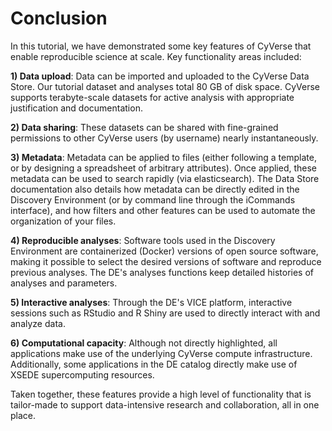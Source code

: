 # Conclusion

In this tutorial, we have demonstrated some key features of CyVerse that
enable reproducible science at scale. Key functionality areas included:

**1) Data upload**: Data can be imported and uploaded to the CyVerse
Data Store. Our tutorial dataset and analyses total 80 GB of disk
space. CyVerse supports terabyte-scale datasets for active analysis
with appropriate justification and documentation.

**2) Data sharing**: These datasets can be shared with fine-grained
permissions to other CyVerse users (by username) nearly
instantaneously.

**3) Metadata**: Metadata can be applied to files (either following a
template, or by designing a spreadsheet of arbitrary attributes). Once
applied, these metadata can be used to search rapidly (via
elasticsearch). The Data Store documentation also details how metadata
can be directly edited in the Discovery Environment (or by command
line through the iCommands interface), and how filters and other
features can be used to automate the organization of your files.

**4) Reproducible analyses**: Software tools used in the Discovery
Environment are containerized (Docker) versions of open source
software, making it possible to select the desired versions of
software and reproduce previous analyses. The DE's analyses functions
keep detailed histories of analyses and parameters.

**5) Interactive analyses**: Through the DE's VICE platform,
interactive sessions such as RStudio and R Shiny are used to directly
interact with and analyze data.

**6) Computational capacity**: Although not directly highlighted, all
applications make use of the underlying CyVerse compute
infrastructure. Additionally, some applications in the DE catalog
directly make use of XSEDE supercomputing resources.

Taken together, these features provide a high level of functionality
that is tailor-made to support data-intensive research and
collaboration, all in one place.
